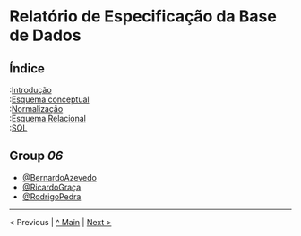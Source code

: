 # Relatório de Especificação da Base de Dados

## Índice

:[Introdução](rebd01.md)  
:[Esquema conceptual](rebd02.md)  
:[Normalização](rebd03.md)  
:[Esquema Relacional](rebd04.md)  
:[SQL](rebd05.md)  

## Group _06_
* [@BernardoAzevedo](https://github.com/Bernardo-Azevedo-045200)
* [@RicardoGraça](https://github.com/r1card015)
* [@RodrigoPedra](https://github.com/RSPedra)
---


< Previous | [^ Main](/../../) | [Next >](rebd01.md)

